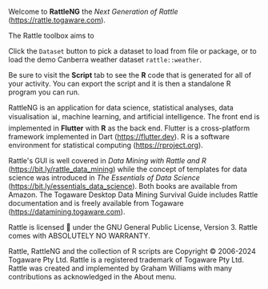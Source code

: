 Welcome to **RattleNG** the *Next Generation of Rattle*
(https://rattle.togaware.com).

The Rattle toolbox aims to

Click the `Dataset` button to pick a dataset to load from file or
package, or to load the demo Canberra weather dataset
`rattle::weather`. 

Be sure to visit the **Script** tab to see the **R** code that is
generated for all of your activity. You can export the script and it
is then a standalone R program you can run.

RattleNG is an application for data science, statistical analyses,
data visualisation 📊, machine learning, and artificial
intelligence. The front end is implemented in **Flutter** with **R**
as the back end. Flutter is a cross-platform framework implemented in
Dart (https://flutter.dev). R is a software environment for
statistical computing (https://rproject.org).

Rattle's GUI is well covered in *Data Mining with Rattle and R*
(https://bit.ly/rattle_data_mining) while the concept of templates for
data science was introduced in *The Essentials of Data Science*
(https://bit.ly/essentials_data_science). Both books are available
from Amazon. The Togaware Desktop Data Mining Survival Guide includes
Rattle documentation and is freely available from Togaware
(https://datamining.togaware.com).

Rattle is licensed 🪪 under the GNU General Public License,
Version 3. Rattle comes with ABSOLUTELY NO WARRANTY.

Rattle, RattleNG and the collection of R scripts are Copyright ©
2006-2024 Togaware Pty Ltd. Rattle is a registered trademark of
Togaware Pty Ltd. Rattle was created and implemented by Graham
Williams with many contributions as acknowledged in the About menu.
